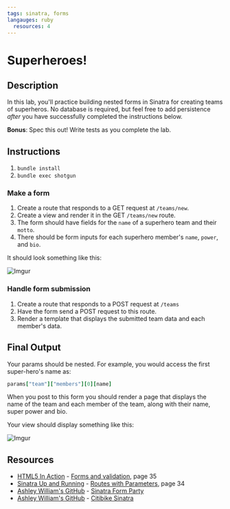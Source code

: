 ```yaml
---
tags: sinatra, forms
langauges: ruby
  resources: 4
---
```


# Superheroes!

## Description

In this lab, you'll practice building nested forms in Sinatra for creating teams of superheros. No database is required, but feel free to add persistence *after* you have successfully completed the instructions below.

**Bonus**: Spec this out! Write tests as you complete the lab.

## Instructions

1. `bundle install`
2. `bundle exec shotgun`

### Make a form

1. Create a route that responds to a GET request at `/teams/new`.
2. Create a view and render it in the GET `/teams/new` route.
3. The form should have fields for the `name` of a superhero team and their `motto`.
4. There should be form inputs for each superhero member's `name`, `power`, and `bio`.

It should look something like this:

![Imgur](http://i.imgur.com/zrbFWNE.png?1)

### Handle form submission

1. Create a route that responds to a POST request at `/teams`
2. Have the form send a POST request to this route.
2. Render a template that displays the submitted team data and each member's data.

## Final Output

Your params should be nested. For example, you would access the first super-hero's name as:

```ruby
params["team"]["members"][0][name]
```

When you post to this form you should render a page that displays the name of the team and each member of the team, along with their name, super power and bio.

Your view should display something like this:

![Imgur](http://i.imgur.com/SzO0phP.png?1)
## Resources
* [HTML5 In Action](http://books.flatironschool.com/books/79) - [Forms and validation](http://books.flatironschool.com/books/79), page 35
* [Sinatra Up and Running](http://books.flatironschool.com/books/101) - [Routes with Parameters](http://books.flatironschool.com/books/101), page 34
* [Ashley William's GitHub](https://github.com/ashleygwilliams/) - [Sinatra Form Party](https://github.com/ashleygwilliams/sinatra-form-party)
* [Ashley William's GitHub](https://github.com/ashleygwilliams/) - [Citibike Sinatra](https://github.com/ashleygwilliams/citibike-sinatra)
